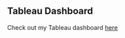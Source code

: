 ## Tableau Dashboard
Check out my Tableau dashboard [here](https://public.tableau.com/app/profile/jayasuriya.j/viz/Book1_17247372811520/Dashboard1?publish=yes)
